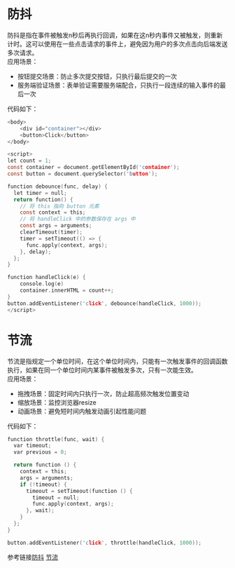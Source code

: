 # 防抖
防抖是指在事件被触发n秒后再执行回调，如果在这n秒内事件又被触发，则重新计时。这可以使用在一些点击请求的事件上，避免因为用户的多次点击向后端发送多次请求。  
应用场景：  
- 按钮提交场景：防止多次提交按钮，只执行最后提交的一次  
- 服务端验证场景：表单验证需要服务端配合，只执行一段连续的输入事件的最后一次  

代码如下：  
```c
<body>
    <div id="container"></div>
    <button>Click</button>
</body>

<script>
let count = 1;
const container = document.getElementById('container');
const button = document.querySelector('button');

function debounce(func, delay) {
  let timer = null;
  return function() {
    // 将 this 指向 button 元素
    const context = this;
    // 将 handleClick 中的参数保存在 args 中
    const args = arguments;
    clearTimeout(timer);
    timer = setTimeout(() => {
      func.apply(context, args);
    }, delay);
  };
}

function handleClick(e) {
    console.log(e)
    container.innerHTML = count++;
}
button.addEventListener('click', debounce(handleClick, 1000));
</script>
```
# 节流
节流是指规定一个单位时间，在这个单位时间内，只能有一次触发事件的回调函数执行，如果在同一个单位时间内某事件被触发多次，只有一次能生效。  
应用场景：  
- 拖拽场景：固定时间内只执行一次，防止超高频次触发位置变动  
- 缩放场景：监控浏览器resize  
- 动画场景：避免短时间内触发动画引起性能问题  

代码如下：
```c
function throttle(func, wait) {
  var timeout;
  var previous = 0;

  return function () {
    context = this;
    args = arguments;
    if (!timeout) {
      timeout = setTimeout(function () {
        timeout = null;
        func.apply(context, args);
      }, wait);
    }
  };
}

button.addEventListener('click', throttle(handleClick, 1000));
```
参考链接[防抖](https://github.com/mqyqingfeng/Blog/issues/22) [节流](https://github.com/mqyqingfeng/Blog/issues/26)
